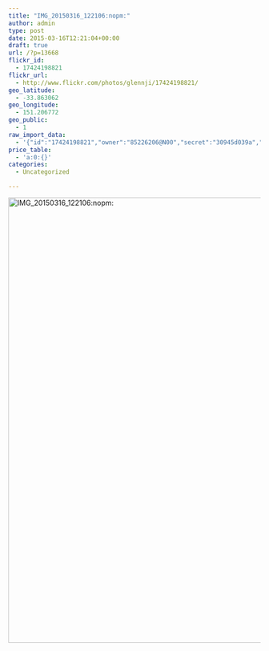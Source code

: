 ```yaml
---
title: "IMG_20150316_122106:nopm:"
author: admin
type: post
date: 2015-03-16T12:21:04+00:00
draft: true
url: /?p=13668
flickr_id:
  - 17424198821
flickr_url:
  - http://www.flickr.com/photos/glennji/17424198821/
geo_latitude:
  - -33.863062
geo_longitude:
  - 151.206772
geo_public:
  - 1
raw_import_data:
  - '{"id":"17424198821","owner":"85226206@N00","secret":"30945d039a","server":"7743","farm":8,"title":"IMG_20150316_122106:nopm:","ispublic":0,"isfriend":0,"isfamily":0,"description":{"_content":""},"dateupload":"1431090907","lastupdate":"1431090919","datetaken":"2015-03-16 12:21:04","datetakengranularity":"0","datetakenunknown":"0","ownername":"glennji","tags":"","machine_tags":"","originalsecret":"5b0334885f","originalformat":"jpg","latitude":"-33.863062","longitude":"151.206772","accuracy":"16","context":0,"place_id":"uyU97kpTVLseY.4z4g","woeid":"26198434","geo_is_family":0,"geo_is_friend":0,"geo_is_contact":0,"geo_is_public":0,"media":"photo","media_status":"ready","url_o":"https://farm8.staticflickr.com/7743/17424198821_5b0334885f_o.jpg","height_o":"4208","width_o":"3120"}'
price_table:
  - 'a:0:{}'
categories:
  - Uncategorized

---
```

<p class="flickr-image">
  <a href="http://www.flickr.com/photos/glennji/17424198821/" class="flickr-link"><img src="/wp-content/uploads/2015/03/17424198821_5b0334885f_o-759x1024.jpg" width="660" height="890" alt="IMG_20150316_122106:nopm:" class="keyring-img" /></a>
</p>
